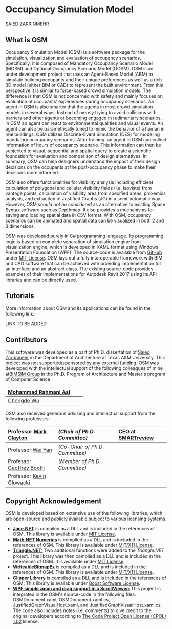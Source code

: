 Occupancy Simulation Model
==========================

SAIED ZARRINMEHR

What is OSM
-----------

Occupancy Simulation Model (OSM) is a software package for the simulation, visualization and evaluation of occupancy scenarios. Specifically, it is composed of Mandatory Occupancy Scenario Model (MOSM) and Optional Occupancy Scenario Model (OOSM). OSM is an under development project that uses an Agent-Based Model (ABM) to simulate building occupants and their unique preferences as well as a rich 3D model (either BIM or CAD) to represent the built environment. From this perspective it is similar to force-based crowd simulation models. The difference is that OSM is not concerned with safety and mainly focuses on evaluation of occupants’ experiences during occupancy scenarios. An agent in OSM is also smarter that the agents in most crowd simulation models in several ways. Instead of merely trying to avoid collisions with barriers and other agents or becoming engaged in rudimentary scenarios, in OSM an agent can react to environmental qualities and visual events. An agent can also be parametrically tuned to mimic the behavior of a human in real buildings. OSM utilizes Discrete-Event Simulation (DES) for modeling mandatory occupancy scenarios. After training, an agent in OSM can collect information of hours of occupancy scenario. This information can then be subjected to visual, sequential and spatial query to create a scientific foundation for evaluation and comparison of design alternatives. In summary, OSM can help designers understand the impact of their design decisions on the occupants at the post-occupancy phase to make their decisions more informed.

OSM also offers functionalities for visibility analysis including efficient calculation of polygonal and cellular visibility fields (i.e. isovists) from vantage points, calculation of visibility area from specified areas, proxemics analysis, and extraction of Justified Graphs (JG) in a semi-automatic way. However, OSM *should not be considered* as an alternative to existing Space Syntax software such as Depthmap. It also provides a mechanisms for saving and loading spatial data in CSV format. With OSM, occupancy scenarios can be animated and spatial data can be visualized in both 2 and 3 dimensions.

OSM was developed purely in C\# programming language. Its programming logic is based on complete separation of simulation engine from visualization engine, which is developed in XAML format using Windows Presentation Foundation (WPF). The source-code is available from [GitHub](https://github.com/zarrinmehr/OSM) under [MIT License](https://github.com/zarrinmehr/OSM/blob/master/LICENSE). OSM lays out a fully interoperable framework with BIM and CAD software that can be achieved with providing implementation for an interface and an abstract class. The existing source-code provides examples of their implementations for Autodesk Revit 2017 using its API libraries and can be directly used.

Tutorials
---------

More information about OSM and its applications can be found in the following link:

LINK TO BE ADDED

Contributors
------------

This software was developed as a part of Ph.D. dissertation of [Saied Zarrinmehr](https://www.linkedin.com/in/saied-zarrinmehr-8b799557/) in the Department of Architecture at Texas A&M University. This project was not supported/sponsored by any external funding. OSM was developed with the intellectual support of the following colleagues of mine at[BIMSIM Group](http://bim-sim.org/) in the Ph.D. Program of Architecture and Master's program of Computer Science.

|[Mohammad Rahmani Asl](https://www.linkedin.com/in/mohammad-rahmani-asl-90440b56)|||
|:--------------------------------------------------------------------------------|:--|:--|
|[Chengde Wu](https://www.linkedin.com/in/chengde-wu-20836862/)|||

OSM also received generous advising and intellectual support from the following professors:

|Professor [Mark Clayton](https://www.arch.tamu.edu/directory/people/mclayton/)|*(Chair of Ph.D. Committee)*|CEO at [SMARTreview](https://www.smartreview.biz/home)|
|:-----------------------------------------------------------------------------|:---------------------------|:-----------------------------------------------------|
|Professor [Wei Yan](https://www.arch.tamu.edu/directory/people/wyan/)|*(Co-Chair of Ph.D. Committee)*||
|Professor [Geoffrey Booth](https://www.arch.tamu.edu/directory/people/gbooth/)|*(Member of Ph.D. Committee)*||
|Professor [Kevin Glowacki](https://www.arch.tamu.edu/directory/people/kglowacki/)|||

Copyright Acknowledgement
-------------------------

OSM is developed based on extensive use of the following libraries, which are open-source and publicly available subject to various licensing systems.

-   **[Jace.NET](https://github.com/pieterderycke/Jace)** is compiled as a DLL and is included in the references of OSM. This library is available under [MIT License](https://github.com/pieterderycke/Jace/blob/master/LICENSE.md).
-   **[Math.NET Numerics](https://numerics.mathdotnet.com/)** is compiled as a DLL and is included in the references of OSM. This library is available under [MIT/X11 License](https://numerics.mathdotnet.com/License.html).
-   **[Triangle.NET:](https://triangle.codeplex.com/)** Two additional functions were added to the *Triangle.NET* project. This library was then compiled as a DLL and is included in the references of OSM. It is available under [MIT License](https://triangle.codeplex.com/license).
-   **[WriteableBitmapEx](https://github.com/teichgraf/WriteableBitmapEx/)** is compiled as a DLL and is included in the references of OSM. This library is available under [MIT/X11 License](https://github.com/teichgraf/WriteableBitmapEx/blob/master/LICENSE).
-   **[Clipper Library](http://www.angusj.com/delphi/clipper.php)** is compiled as a DLL and is included in the references of OSM. This library is available under [Boost Software License](http://www.boost.org/LICENSE_1_0.txt).
-   **[WPF simple zoom and drag support in a ScrollViewer:](%20https://www.codeproject.com/Articles/97871/WPF-simple-zoom-and-drag-support-in-a-ScrollViewer)** This project is integrated in the OSM's source-code in the following files: OSMDocument.xaml, OSMDocument.xaml.cs, JustifiedGraphVisualHost.xaml, and JustifiedGraphVisualHost.xaml.cs. The code also includes notes (i.e. comments) to give credit to the original developers according to [The Code Project Open License (CPOL) 1.02](https://www.codeproject.com/info/cpol10.aspx) license.

